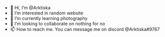 - 👋 Hi, I’m @Arktiska
- 👀 I’m interested in random website
- 🌱 I’m currently learning photography 
- 💞️ I’m looking to collaborate on nothing for no
- 📫 How to reach me. You can message me on discord @Arktiska#9767

<!---
Arktiska/Arktiska is a ✨ special ✨ repository because its `README.md` (this file) appears on your GitHub profile.
You can click the Preview link to take a look at your changes.
--->
